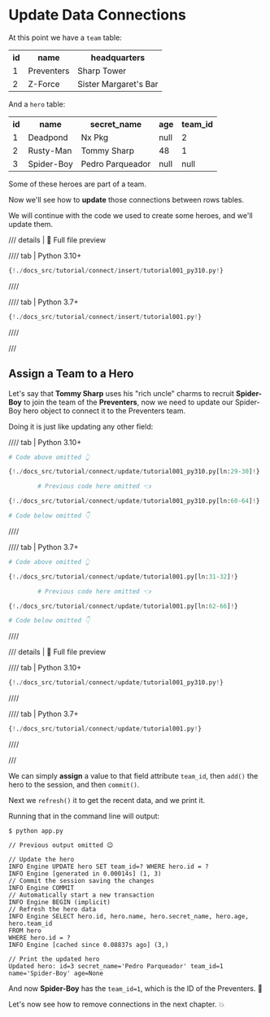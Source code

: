 # Update Data Connections

At this point we have a `team` table:

<table>
<tr>
<th>id</th><th>name</th><th>headquarters</th>
</tr>
<tr>
<td>1</td><td>Preventers</td><td>Sharp Tower</td>
</tr>
<tr>
<td>2</td><td>Z-Force</td><td>Sister Margaret's Bar</td>
</tr>
</table>

And a `hero` table:

<table>
<tr>
<th>id</th><th>name</th><th>secret_name</th><th>age</th><th>team_id</th>
</tr>
<tr>
<td>1</td><td>Deadpond</td><td>Nx Pkg</td><td>null</td><td>2</td>
</tr>
<tr>
<td>2</td><td>Rusty-Man</td><td>Tommy Sharp</td><td>48</td><td>1</td>
</tr>
<tr>
<td>3</td><td>Spider-Boy</td><td>Pedro Parqueador</td><td>null</td><td>null</td>
</tr>
</table>

Some of these heroes are part of a team.

Now we'll see how to **update** those connections between rows tables.

We will continue with the code we used to create some heroes, and we'll update them.

/// details | 👀 Full file preview

//// tab | Python 3.10+

```Python
{!./docs_src/tutorial/connect/insert/tutorial001_py310.py!}
```

////

//// tab | Python 3.7+

```Python
{!./docs_src/tutorial/connect/insert/tutorial001.py!}
```

////

///

## Assign a Team to a Hero

Let's say that **Tommy Sharp** uses his "rich uncle" charms to recruit **Spider-Boy** to join the team of the **Preventers**, now we need to update our Spider-Boy hero object to connect it to the Preventers team.

Doing it is just like updating any other field:

//// tab | Python 3.10+

```Python hl_lines="8"
# Code above omitted 👆

{!./docs_src/tutorial/connect/update/tutorial001_py310.py[ln:29-30]!}

        # Previous code here omitted 👈

{!./docs_src/tutorial/connect/update/tutorial001_py310.py[ln:60-64]!}

# Code below omitted 👇
```

////

//// tab | Python 3.7+

```Python hl_lines="8"
# Code above omitted 👆

{!./docs_src/tutorial/connect/update/tutorial001.py[ln:31-32]!}

        # Previous code here omitted 👈

{!./docs_src/tutorial/connect/update/tutorial001.py[ln:62-66]!}

# Code below omitted 👇
```

////

/// details | 👀 Full file preview

//// tab | Python 3.10+

```Python
{!./docs_src/tutorial/connect/update/tutorial001_py310.py!}
```

////

//// tab | Python 3.7+

```Python
{!./docs_src/tutorial/connect/update/tutorial001.py!}
```

////

///

We can simply **assign** a value to that field attribute `team_id`, then `add()` the hero to the session, and then `commit()`.

Next we `refresh()` it to get the recent data, and we print it.

Running that in the command line will output:

<div class="termy">

```console
$ python app.py

// Previous output omitted 😉

// Update the hero
INFO Engine UPDATE hero SET team_id=? WHERE hero.id = ?
INFO Engine [generated in 0.00014s] (1, 3)
// Commit the session saving the changes
INFO Engine COMMIT
// Automatically start a new transaction
INFO Engine BEGIN (implicit)
// Refresh the hero data
INFO Engine SELECT hero.id, hero.name, hero.secret_name, hero.age, hero.team_id
FROM hero
WHERE hero.id = ?
INFO Engine [cached since 0.08837s ago] (3,)

// Print the updated hero
Updated hero: id=3 secret_name='Pedro Parqueador' team_id=1 name='Spider-Boy' age=None
```

</div>

And now **Spider-Boy** has the `team_id=1`, which is the ID of the Preventers. 🎉

Let's now see how to remove connections in the next chapter. 💥
